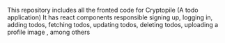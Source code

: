 This repository includes all the fronted code for Cryptopile (A todo application)
It has react components responsible signing up, logging in, adding todos, fetching todos, updating todos, deleting todos, uploading a profile image , among others
